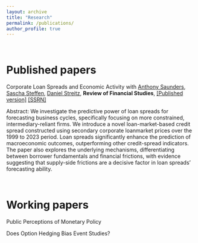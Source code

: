 ```yaml
---
layout: archive
title: "Research"
permalink: /publications/
author_profile: true
---
```


<br />


Published papers
======

Corporate Loan Spreads and Economic Activity with [Anthony Saunders](https://www.stern.nyu.edu/faculty/bio/anthony-saunders), [Sascha Steffen](https://www.sascha-steffen.de/), [Daniel Streitz](https://sites.google.com/site/streitzdaniel/), **Review of Financial Studies**, [[Published version]](https://academic.oup.com/rfs/article/38/2/507/7918340?guestAccessKey=478e97d8-0d2f-481e-bb53-7669945bba3a&utm_source=authortollfreelink&utm_campaign=rfs&utm_medium=email) [[SSRN]](https://papers.ssrn.com/sol3/papers.cfm?abstract_id=3717358)  

Abstract: We investigate the predictive power of loan spreads for forecasting business cycles, specifically focusing on more constrained, intermediary-reliant firms. We introduce a novel loan-market-based credit spread constructed using secondary corporate loanmarket prices over the 1999 to 2023 period. Loan spreads significantly enhance the prediction of macroeconomic outcomes, outperforming other credit-spread indicators. The paper also explores the underlying mechanisms, differentiating between borrower fundamentals and financial frictions, with evidence suggesting that supply-side frictions are a decisive factor in loan spreads’ forecasting ability.


<br />

Working papers
======

Public Perceptions of Monetary Policy

Does Option Hedging Bias Event Studies?




